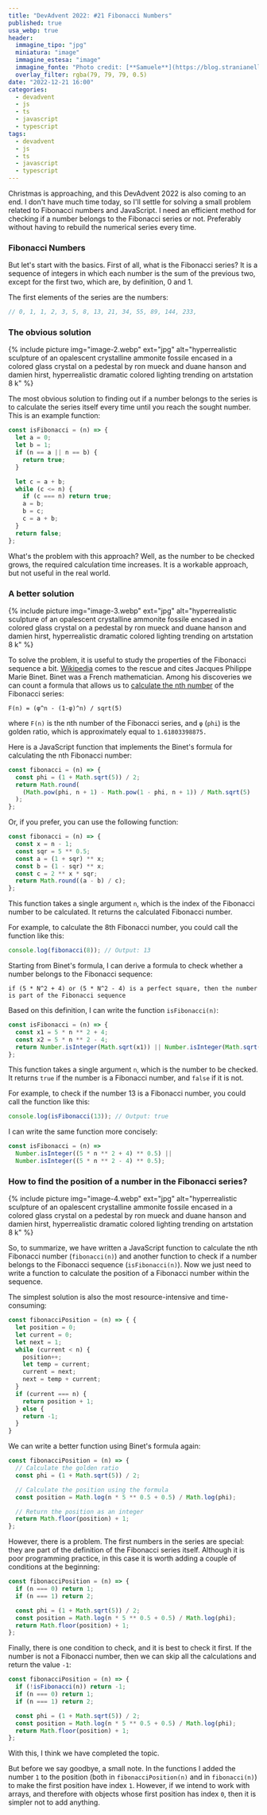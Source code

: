 ```yaml
---
title: "DevAdvent 2022: #21 Fibonacci Numbers"
published: true
usa_webp: true
header:
  immagine_tipo: "jpg"
  miniatura: "image"
  immagine_estesa: "image"
  immagine_fonte: "Photo credit: [**Samuele**](https://blog.stranianelli.com/)"
  overlay_filter: rgba(79, 79, 79, 0.5)
date: "2022-12-21 16:00"
categories:
  - devadvent
  - js
  - ts
  - javascript
  - typescript
tags:
  - devadvent
  - js
  - ts
  - javascript
  - typescript
---
```


Christmas is approaching, and this DevAdvent 2022 is also coming to an end. I don't have much time today, so I'll settle for solving a small problem related to Fibonacci numbers and JavaScript. I need an efficient method for checking if a number belongs to the Fibonacci series or not. Preferably without having to rebuild the numerical series every time.

### Fibonacci Numbers

But let's start with the basics. First of all, what is the Fibonacci series? It is a sequence of integers in which each number is the sum of the previous two, except for the first two, which are, by definition, 0 and 1.

The first elements of the series are the numbers:

```js
// 0, 1, 1, 2, 3, 5, 8, 13, 21, 34, 55, 89, 144, 233,
```

### The obvious solution

{% include picture img="image-2.webp" ext="jpg" alt="hyperrealistic sculpture of an opalescent crystalline ammonite fossile encased in a colored glass crystal on a pedestal by ron mueck and duane hanson and damien hirst, hyperrealistic dramatic colored lighting trending on artstation 8 k" %}

The most obvious solution to finding out if a number belongs to the series is to calculate the series itself every time until you reach the sought number. This is an example function:

```js
const isFibonacci = (n) => {
  let a = 0;
  let b = 1;
  if (n == a || n == b) {
    return true;
  }

  let c = a + b;
  while (c <= n) {
    if (c === n) return true;
    a = b;
    b = c;
    c = a + b;
  }
  return false;
};
```

What's the problem with this approach? Well, as the number to be checked grows, the required calculation time increases. It is a workable approach, but not useful in the real world.

### A better solution

{% include picture img="image-3.webp" ext="jpg" alt="hyperrealistic sculpture of an opalescent crystalline ammonite fossile encased in a colored glass crystal on a pedestal by ron mueck and duane hanson and damien hirst, hyperrealistic dramatic colored lighting trending on artstation 8 k" %}

To solve the problem, it is useful to study the properties of the Fibonacci sequence a bit. [Wikipedia](https://en.wikipedia.org/wiki/Fibonacci_sequence) comes to the rescue and cites Jacques Philippe Marie Binet. Binet was a French mathematician. Among his discoveries we can count a formula that allows us to [calculate the nth number](https://en.wikipedia.org/wiki/Jacques_Philippe_Marie_Binet) of the Fibonacci series:

```
F(n) = (φ^n - (1-φ)^n) / sqrt(5)
```

where `F(n)` is the nth number of the Fibonacci series, and `φ` (`phi`) is the golden ratio, which is approximately equal to `1.61803398875.`

Here is a JavaScript function that implements the Binet's formula for calculating the nth Fibonacci number:

```js
const fibonacci = (n) => {
  const phi = (1 + Math.sqrt(5)) / 2;
  return Math.round(
    (Math.pow(phi, n + 1) - Math.pow(1 - phi, n + 1)) / Math.sqrt(5)
  );
};
```

Or, if you prefer, you can use the following function:

```js
const fibonacci = (n) => {
  const x = n - 1;
  const sqr = 5 ** 0.5;
  const a = (1 + sqr) ** x;
  const b = (1 - sqr) ** x;
  const c = 2 ** x * sqr;
  return Math.round((a - b) / c);
};
```

This function takes a single argument `n`, which is the index of the Fibonacci number to be calculated. It returns the calculated Fibonacci number.

For example, to calculate the 8th Fibonacci number, you could call the function like this:

```js
console.log(fibonacci(8)); // Output: 13
```

Starting from Binet's formula, I can derive a formula to check whether a number belongs to the Fibonacci sequence:

```
if (5 * N^2 + 4) or (5 * N^2 - 4) is a perfect square, then the number is part of the Fibonacci sequence
```

Based on this definition, I can write the function `isFibonacci(n)`:

```js
const isFibonacci = (n) => {
  const x1 = 5 * n ** 2 + 4;
  const x2 = 5 * n ** 2 - 4;
  return Number.isInteger(Math.sqrt(x1)) || Number.isInteger(Math.sqrt(x2));
};
```

This function takes a single argument `n`, which is the number to be checked. It returns `true` if the number is a Fibonacci number, and `false` if it is not.

For example, to check if the number 13 is a Fibonacci number, you could call the function like this:

```js
console.log(isFibonacci(13)); // Output: true
```

I can write the same function more concisely:

```js
const isFibonacci = (n) =>
  Number.isInteger((5 * n ** 2 + 4) ** 0.5) ||
  Number.isInteger((5 * n ** 2 - 4) ** 0.5);
```

### How to find the position of a number in the Fibonacci series?

{% include picture img="image-4.webp" ext="jpg" alt="hyperrealistic sculpture of an opalescent crystalline ammonite fossile encased in a colored glass crystal on a pedestal by ron mueck and duane hanson and damien hirst, hyperrealistic dramatic colored lighting trending on artstation 8 k" %}

So, to summarize, we have written a JavaScript function to calculate the nth Fibonacci number (`fibonacci(n)`) and another function to check if a number belongs to the Fibonacci sequence (`isFibonacci(n)`). Now we just need to write a function to calculate the position of a Fibonacci number within the sequence.

The simplest solution is also the most resource-intensive and time-consuming:

```js
const fibonacciPosition = (n) => { {
  let position = 0;
  let current = 0;
  let next = 1;
  while (current < n) {
    position++;
    let temp = current;
    current = next;
    next = temp + current;
  }
  if (current === n) {
    return position + 1;
  } else {
    return -1;
  }
}
```

We can write a better function using Binet's formula again:

```js
const fibonacciPosition = (n) => {
  // Calculate the golden ratio
  const phi = (1 + Math.sqrt(5)) / 2;

  // Calculate the position using the formula
  const position = Math.log(n * 5 ** 0.5 + 0.5) / Math.log(phi);

  // Return the position as an integer
  return Math.floor(position) + 1;
};
```

However, there is a problem. The first numbers in the series are special: they are part of the definition of the Fibonacci series itself. Although it is poor programming practice, in this case it is worth adding a couple of conditions at the beginning:

```js
const fibonacciPosition = (n) => {
  if (n === 0) return 1;
  if (n === 1) return 2;

  const phi = (1 + Math.sqrt(5)) / 2;
  const position = Math.log(n * 5 ** 0.5 + 0.5) / Math.log(phi);
  return Math.floor(position) + 1;
};
```

Finally, there is one condition to check, and it is best to check it first. If the number is not a Fibonacci number, then we can skip all the calculations and return the value `-1`:

```js
const fibonacciPosition = (n) => {
  if (!isFibonacci(n)) return -1;
  if (n === 0) return 1;
  if (n === 1) return 2;

  const phi = (1 + Math.sqrt(5)) / 2;
  const position = Math.log(n * 5 ** 0.5 + 0.5) / Math.log(phi);
  return Math.floor(position) + 1;
};
```

With this, I think we have completed the topic.

But before we say goodbye, a small note. In the functions I added the number `1` to the position (both in `fibonacciPosition(n)` and in `fibonacci(n)`) to make the first position have index `1`. However, if we intend to work with arrays, and therefore with objects whose first position has index `0`, then it is simpler not to add anything.
